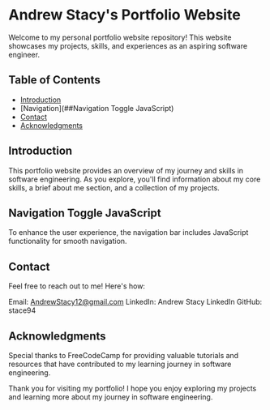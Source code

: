 # Andrew Stacy's Portfolio Website

Welcome to my personal portfolio website repository! This website showcases my projects, skills, and experiences as an aspiring software engineer.

## Table of Contents
- [Introduction](#Introduction)
- [Navigation](##Navigation Toggle JavaScript)
- [Contact](#Contact)
- [Acknowledgments](#Acknowledgments)

## Introduction
This portfolio website provides an overview of my journey and skills in software engineering. As you explore, you'll find information about my core skills, a brief about me section, and a collection of my projects.

## Navigation Toggle JavaScript
To enhance the user experience, the navigation bar includes JavaScript functionality for smooth navigation.

## Contact
Feel free to reach out to me! Here's how:

Email: AndrewStacy12@gmail.com
LinkedIn: Andrew Stacy LinkedIn
GitHub: stace94

## Acknowledgments
Special thanks to FreeCodeCamp for providing valuable tutorials and resources that have contributed to my learning journey in software engineering.

Thank you for visiting my portfolio! I hope you enjoy exploring my projects and learning more about my journey in software engineering.